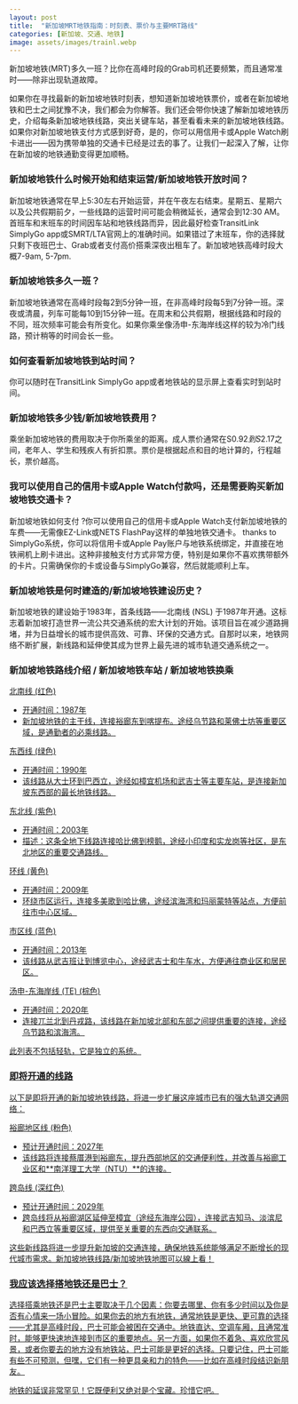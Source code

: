 ```yaml
---
layout: post
title:  "新加坡MRT地铁指南：时刻表、票价与主要MRT路线"
categories: [新加坡、交通、地铁]
image: assets/images/trainl.webp
---
```


新加坡地铁(MRT)多久一班？比你在高峰时段的Grab司机还要频繁，而且通常准时——除非出现轨道故障。

如果你在寻找最新的新加坡地铁时刻表，想知道新加坡地铁票价，或者在新加坡地铁和巴士之间犹豫不决，我们都会为你解答。我们还会带你快速了解新加坡地铁历史，介绍每条新加坡地铁线路，突出关键车站，甚至看看未来的新加坡地铁线路。如果你对新加坡地铁支付方式感到好奇，是的，你可以用信用卡或Apple Watch刷卡进出——因为携带单独的交通卡已经是过去的事了。让我们一起深入了解，让你在新加坡的地铁通勤变得更加顺畅。

### 新加坡地铁什么时候开始和结束运营/新加坡地铁开放时间？

新加坡地铁通常在早上5:30左右开始运营，并在午夜左右结束。星期五、星期六以及公共假期前夕，一些线路的运营时间可能会稍微延长，通常会到12:30 AM。首班车和末班车的时间因车站和地铁线路而异，因此最好检查TransitLink SimplyGo app或SMRT/LTA官网上的准确时间。如果错过了末班车，你的选择就只剩下夜班巴士、Grab或者支付高价搭乘深夜出租车了。新加坡地铁高峰时段大概7-9am, 5-7pm.

### 新加坡地铁多久一班？

新加坡地铁通常在高峰时段每2到5分钟一班，在非高峰时段每5到7分钟一班。深夜或清晨，列车可能每10到15分钟一班。在周末和公共假期，根据线路和时段的不同，班次频率可能会有所变化。如果你乘坐像汤申-东海岸线这样的较为冷门线路，预计稍等的时间会长一些。

### 如何查看新加坡地铁到站时间？

你可以随时在TransitLink SimplyGo app或者地铁站的显示屏上查看实时到站时间。

### 新加坡地铁多少钱/新加坡地铁费用？

乘坐新加坡地铁的费用取决于你所乘坐的距离。成人票价通常在S$0.92到S$2.17之间，老年人、学生和残疾人有折扣票。票价是根据起点和目的地计算的，行程越长，票价越高。

### 我可以使用自己的信用卡或Apple Watch付款吗，还是需要购买新加坡地铁交通卡？

新加坡地铁如何支付 ?你可以使用自己的信用卡或Apple Watch支付新加坡地铁的车费——无需像EZ-Link或NETS FlashPay这样的单独地铁交通卡。 thanks to SimplyGo系统，你可以将信用卡或Apple Pay账户与地铁系统绑定，并直接在地铁闸机上刷卡进出。这种非接触支付方式非常方便，特别是如果你不喜欢携带额外的卡片。只需确保你的卡或设备与SimplyGo兼容，然后就能顺利上车。

### 新加坡地铁是何时建造的/新加坡地铁建设历史？

新加坡地铁的建设始于1983年，首条线路——北南线 (NSL) 于1987年开通。这标志着新加坡打造世界一流公共交通系统的宏大计划的开始。该项目旨在减少道路拥堵，并为日益增长的城市提供高效、可靠、环保的交通方式。自那时以来，地铁网络不断扩展，新线路和延伸使其成为世界上最先进的城市轨道交通系统之一。

### 新加坡地铁路线介绍 / 新加坡地铁车站 / 新加坡地铁换乘

<u>北南线 (红色)<u>

+ 开通时间：1987年
+ 新加坡地铁的主干线，连接裕廊东到喀提布。途经乌节路和莱佛士坊等重要区域，是通勤者的必乘线路。

<u>东西线 (绿色)<u>

+ 开通时间：1990年
+ 该线路从大士环到巴西立，途经如樟宜机场和武吉士等主要车站，是连接新加坡东西部的最长地铁线路。

<u>东北线 (紫色)<u>

+ 开通时间：2003年
+ 描述：这条全地下线路连接哈比佛到榜鹅，途经小印度和实龙岗等社区，是东北地区的重要交通路线。

<u>环线 (黄色)<u>

+ 开通时间：2009年
+ 环绕市区运行，连接多美歌到哈比佛，途经滨海湾和玛丽蒙特等站点，方便前往市中心区域。

<u>市区线 (蓝色)<u>

+ 开通时间：2013年
+ 该线路从武吉班让到博览中心，途经武吉士和牛车水，方便通往商业区和居民区。

<u>汤申-东海岸线 (TE) (棕色)<u>

+ 开通时间：2020年
+ 连接兀兰北到丹戎路，该线路在新加坡北部和东部之间提供重要的连接，途经乌节路和滨海湾。

此列表不包括轻轨，它是独立的系统。

### 即将开通的线路

以下是即将开通的新加坡地铁线路，将进一步扩展这座城市已有的强大轨道交通网络：

<u>裕廊地区线 (粉色)<u>

+ 预计开通时间：2027年
+ 该线路将连接蔡厝港到裕廊东，提升西部地区的交通便利性，并改善与裕廊工业区和**南洋理工大学（NTU）**的连接。

<u>跨岛线 (深红色)<u>

+ 预计开通时间：2029年
+ 跨岛线将从裕廊湖区延伸至樟宜（途经东海岸公园），连接武吉知马、淡滨尼和巴西立等重要区域，提供至关重要的东西向交通联系。

这些新线路将进一步提升新加坡的交通连接，确保地铁系统能够满足不断增长的现代城市需求。新加坡地铁线路/新加坡地铁地图可以線上看！

### 我应该选择搭地铁还是巴士？

选择搭乘地铁还是巴士主要取决于几个因素：你要去哪里、你有多少时间以及你是否有心情来一场小冒险。如果你去的地方有地铁，通常地铁是更快、更可靠的选择——尤其是高峰时段，巴士可能会被困在交通中。地铁直达、空调车厢，且通常准时，能够更快速地连接到市区的重要地点。另一方面，如果你不着急、喜欢欣赏风景，或者你要去的地方没有地铁站，巴士可能是更好的选择。只要记住，巴士可能有些不可预测，但嘿，它们有一种更具亲和力的特色——比如在高峰时段结识新朋友。

地铁的[延误](https://fromhktosg.github.io/zh/singapore-train-delays/)非常罕见！它既便利又绝对是个宝藏。珍惜它吧。


